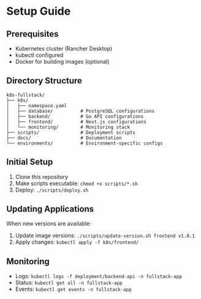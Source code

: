 # Setup Guide

## Prerequisites
- Kubernetes cluster (Rancher Desktop)
- kubectl configured
- Docker for building images (optional)

## Directory Structure
```
k8s-fullstack/
├── k8s/
│   ├── namespace.yaml
│   ├── database/          # PostgreSQL configurations
│   ├── backend/           # Go API configurations  
│   ├── frontend/          # Next.js configurations
│   └── monitoring/        # Monitoring stack
├── scripts/               # Deployment scripts
├── docs/                  # Documentation
└── environments/          # Environment-specific configs
```

## Initial Setup
1. Clone this repository
2. Make scripts executable: `chmod +x scripts/*.sh`
3. Deploy: `./scripts/deploy.sh`

## Updating Applications
When new versions are available:
1. Update image versions: `./scripts/update-version.sh frontend v1.0.1`
2. Apply changes: `kubectl apply -f k8s/frontend/`

## Monitoring
- Logs: `kubectl logs -f deployment/backend-api -n fullstack-app`
- Status: `kubectl get all -n fullstack-app`
- Events: `kubectl get events -n fullstack-app`
